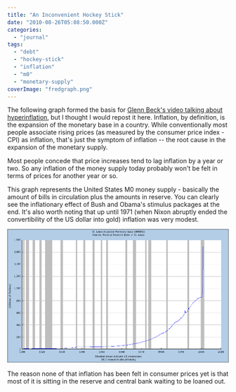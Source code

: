 ```yaml
---
title: "An Inconvenient Hockey Stick"
date: "2010-08-26T05:08:50.000Z"
categories: 
  - "journal"
tags: 
  - "debt"
  - "hockey-stick"
  - "inflation"
  - "m0"
  - "monetary-supply"
coverImage: "fredgraph.png"
---
```


The following graph formed the basis for [Glenn Beck's video talking about hyperinflation](http://www.youtube.com/watch?v=lNS8IY_Td14), but I thought I would repost it here. Inflation, by definition, is the expansion of the monetary base in a country. While conventionally most people associate rising prices (as measured by the consumer price index - CPI) as inflation, that's just the symptom of inflation -- the root cause in the expansion of the monetary supply.

Most people concede that price increases tend to lag inflation by a year or two. So any inflation of the money supply today probably won't be felt in terms of prices for another year or so.

This graph represents the United States M0 money supply - basically the amount of bills in circulation plus the amounts in reserve. You can clearly see the inflationary effect of Bush and Obama's stimulus packages at the end. It's also worth noting that up until 1971 (when Nixon abruptly ended the convertibility of the US dollar into gold) inflation was very modest.

[![](images/fredgraph-2.png "fredgraph-2")](http://www.migratorynerd.com/wordpress/wp-content/uploads/2010/08/fredgraph-2.png)

The reason none of that inflation has been felt in consumer prices yet is that most of it is sitting in the reserve and central bank waiting to be loaned out.
